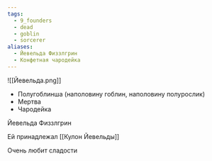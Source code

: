 ```yaml
---
tags:
  - 9_founders
  - dead
  - goblin
  - sorcerer
aliases:
  - Йевельда Физзлгрин
  - Конфетная чародейка
---
```


![[Йевельда.png]]

- Полугоблинша (наполовину гоблин, наполовину полурослик)
- Мертва
- Чародейка

Йевельда Физзлгрин

Ей принадлежал [[Кулон Йевельды]]

Очень любит сладости
